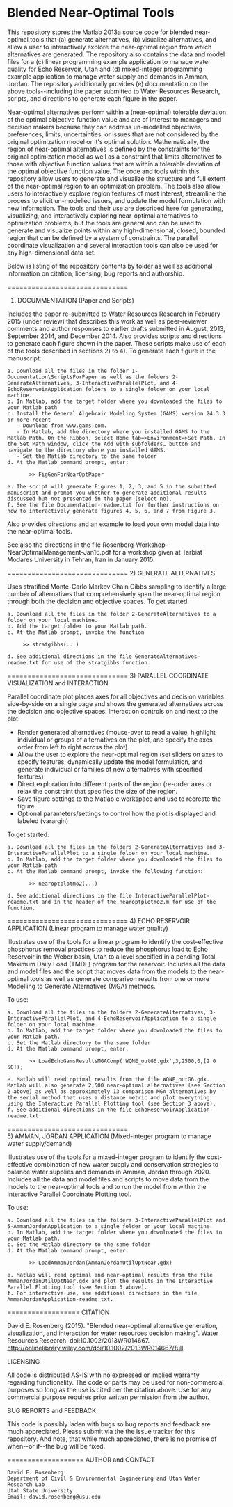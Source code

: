 Blended Near-Optimal Tools
==============================
This repository stores the Matlab 2013a source code for blended near-optimal tools that (a) generate alternatives, (b) visualize alternatives, and allow a user to interactively explore the near-optimal region from which alternatives are generated. The repository also contains the data and model files for a (c) linear programming example application to manage water quality for Echo Reservoir, Utah and (d) mixed-integer programming example application to manage water supply and demands in Amman, Jordan. The repository additionally provides (e) documentation on the above tools--including the paper submitted to Water Resources Research, scripts, and directions to generate each figure in the paper.

Near-optimal alternatives perform within a (near-optimal) tolerable deviation of the optimal objective function value and are of interest to managers and decision makers because they can address un-modelled objectives, preferences, limits, uncertainties, or issues that are not considered by the original optimization model or it's optimal solution. Mathematically, the region of near-optimal alternatives is defined by the constraints for the original optimization model as well as a constraint that limits alternatives to those with objective function values that are within a tolerable deviation of the optimal objective function value. The code and tools within this repository allow users to generate and visualize the structure and full extent of the near-optimal region to an optimization problem. The tools also allow users to interactively explore region features of most interest, streamline the process to elicit un-modelled issues, and update the model formulation with new information. The tools and their use are described here for generating, visualizing, and interactively exploring near-optimal alternatives to optimization problems, but the tools are general and can be used to generate and visualize points within any high-dimensional, closed, bounded region that can be defined by a system of constraints. The parallel coordinate visualization and several interaction tools can also be used for any high-dimensional data set.   

Below is listing of the repository contents by folder as well as additional information on citation, licensing, bug reports and authorship.

==============================
1) DOCUMMENTATION (Paper and Scripts)

Includes the paper re-submitted to Water Resources Research in February 2015 (under review) that describes this work as well as peer-reviewer comments and author responses to earlier drafts submitted in August, 2013, September 2014, and December 2014. Also provides scripts and directions to generate each figure shown in the paper. These scripts make use of each of the tools described in sections 2) to 4). To generate each figure in the manuscript:

    a. Download all the files in the folder 1-Documentation\ScriptsForPaper as well as the folders 2-GenerateAlternatives, 3-InteractiveParallelPlot, and 4-EchoReservoirApplication folders to a single folder on your local machine.
    b. In Matlab, add the target folder where you downloaded the files to your Matlab path
    c. Install the General Algebraic Modeling System (GAMS) version 24.3.3 or more recent
       - Download from www.gams.com.
       - In Matlab, add the directory where you installed GAMS to the Matlab Path. On the Ribbon, select Home tab=>Environment=>Set Path. In the Set Path window, click the Add with subfolders… button and navigate to the directory where you installed GAMS. 
       - Set the Matlab directory to the same folder
    d. At the Matlab command prompt, enter:

	       >> FigGenForNearOptPaper

    e. The script will generate Figures 1, 2, 3, and 5 in the submitted manuscript and prompt you whether to generate additional results discussed but not presented in the paper (select no).
    f. See the file Documentation-readme.txt for further instructions on how to interactively generate figures 4, 5, 6, and 7 from Figure 3.

Also provides directions and an example to load your own model data into the near-optimal tools.

See also the directions in the file Rosenberg-Workshop-NearOptimalManagement-Jan16.pdf for a workshop given at Tarbiat Modares University in Tehran, Iran in January 2015.

==============================
2) GENERATE ALTERNATIVES

Uses stratified Monte-Carlo Markov Chain Gibbs sampling to identify a large number of alternatives that comprehensively span the near-optimal region through both the decision and objective spaces. To get started:

    a. Download all the files in the folder 2-GenerateAlternatives to a folder on your local machine.
    b. Add the target folder to your Matlab path.
    c. At the Matlab prompt, invoke the function
       
         >> stratgibbs(...)
       
    d. See additional directions in the file GenerateAlternatives-readme.txt for use of the stratgibbs function.

==============================
3) PARALLEL COORDINATE VISUALIZATION and INTERACTION

Parallel coordinate plot places axes for all objectives and decision variables side-by-side on a single page and shows the generated alternatives across the decision and objective spaces. Interaction controls on and next to the plot:
-	Render generated alternatives (mouse-over to read a value, highlight individual or groups of alternatives on the plot, and specify the axes order from left to right across the plot).
-	Allow the user to explore the near-optimal region (set sliders on axes to specify features, dynamically update the model formulation, and generate individual or families of new alternatives with specified features) 
-	Direct exploration into different parts of the region (re-order axes or relax the constraint that specifies the size of the region.
-	Save figure settings to the Matlab e workspace and use to recreate the figure
-	Optional parameters/settings to control how the plot is displayed and labeled (varargin)

To get started:

    a. Download all the files in the folders 2-GenerateAlternatives and 3-InteractiveParallelPlot to a single folder on your local machine.
    b. In Matlab, add the target folder where you downloaded the files to your Matlab path
    c. At the Matlab command prompt, invoke the following function:

	       >> nearoptplotmo2(...)

    d. See additional directions in the file InteractiveParallelPlot-readme.txt and in the header of the nearoptplotmo2.m for use of the function.

==============================
4) ECHO RESERVOIR APPLICATION (Linear program to manage water quality)

Illustrates use of the tools for a linear program to identify the cost-effective phosphorus removal practices to reduce the phosphorus load to Echo Reservoir in the Weber basin, Utah to a level specified in a pending Total Maximum Daily Load (TMDL) program for the reservoir. Includes all the data and model files and the script that moves data from the models to the near-optimal tools as well as generate comparison results from one or more Modelling to Generate Alternatives (MGA) methods.

To use:

    a. Download all the files in the folders 2-GenerateAlternatives, 3-InteractiveParallelPlot, and 4-EchoReservoirApplication to a single folder on your local machine.
    b. In Matlab, add the target folder where you downloaded the files to your Matlab path.
    c. Set the Matlab directory to the same folder
    d. At the Matlab command prompt, enter:

	       >> LoadEchoGamsResultsMGAComp('WQNE_outG6.gdx',3,2500,0,[2 0 50]);

    e. Matlab will read optimal results from the file WQNE_outG6.gdx. Matlab will also generate 2,500 near-optimal alternatives (see Section 2 above) as well as approximately 13 comparison MGA alternatives by the serial method that uses a distance metric and plot everything using the Interactive Parallel Plotting tool (see Section 3 above).
    f. See additional directions in the file EchoReservoirApplication-readme.txt.

==============================    
5) AMMAN, JORDAN APPLICATION (Mixed-integer program to manage water supply/demand)

Illustrates use of the tools for a mixed-integer program to identify the cost-effective combination of new water supply and conservation strategies to balance water supplies and demands in Amman, Jordan through 2020. Includes all the data and model files and scripts to move data from the models to the near-optimal tools and to run the model from within the Interactive Parallel Coordinate Plotting tool.

To use:

    a. Download all the files in the folders 3-InteractiveParallelPlot and 5-AmmanJordanApplication to a single folder on your local machine.
    b. In Matlab, add the target folder where you downloaded the files to your Matlab path.
    c. Set the Matlab directory to the same folder
    d. At the Matlab command prompt, enter:

	       >> LoadAmmanJordan(AmmanJordanUtilOptNear.gdx)

    e. Matlab will read optimal and near-optimal results from the file AmmanJordanUtilOptNear.gdx and plot the results in the Interactive Parallel Plotting tool (see Section 3 above).
    f. For interactive use, see additional directions in the file AmmanJordanApplication-readme.txt.

==================
CITATION

David E. Rosenberg (2015). "Blended near-optimal alternative generation, visualization, and interaction for water resources decision making". Water Resources Research. doi:10.1002/2013WR014667. http://onlinelibrary.wiley.com/doi/10.1002/2013WR014667/full.

LICENSING

All code is distributed AS-IS with no expressed or implied warranty regarding functionality. The code or parts may be used for non-commercial purposes so long as the use is cited per the citation above. Use for any commercial purpose requires prior written permission from the author.

BUG REPORTS and FEEDBACK

This code is possibly laden with bugs so bug reports and feedback are much appreciated. Please submit via the the issue tracker for this repository. And note, that while much appreciated, there is no promise of when--or if--the bug will be fixed.

===================
AUTHOR and CONTACT

    David E. Rosenberg
    Department of Civil & Environmental Engineering and Utah Water Research Lab
    Utah State University
    Email: david.rosenberg@usu.edu

